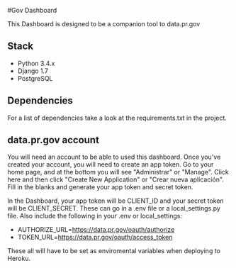 #Gov Dashboard

This Dashboard is designed to be a companion tool to data.pr.gov

## Stack

* Python 3.4.x
* Django 1.7
* PostgreSQL

## Dependencies
For a list of dependencies take a look at the requirements.txt in the project.

## data.pr.gov account
You will need an account to be able to used this dashboard. Once you've created your account, you will need to create an app token. Go to your home page, and at the bottom you will see "Administrar" or "Manage". Click here and then click "Create New Application" or "Crear nueva aplicación". Fill in the blanks and generate your app token and secret token.

In the Dashboard, your app token will be CLIENT_ID and your secret token will be CLIENT_SECRET. These can go in a .env file or a local_settings.py file. Also include the following in your .env or local_settings:

* AUTHORIZE_URL=https://data.pr.gov/oauth/authorize
* TOKEN_URL=https://data.pr.gov/oauth/access_token

These all will have to be set as enviromental variables when deploying to Heroku.
